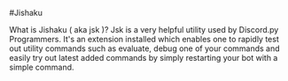 #Jishaku

What is Jishaku ( aka jsk )? Jsk is a very helpful utility used by Discord.py Programmers. It's an extension installed which enables one to rapidly test out utility commands such as evaluate, debug one of your commands and easily try out latest added commands by simply restarting your bot with a simple command.


